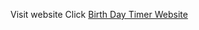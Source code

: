 Visit website Click <a href="https://mohtashim21.github.io/birthdayTimer/"> Birth Day Timer Website </a>
